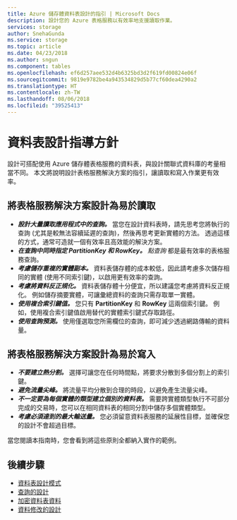 ```yaml
---
title: Azure 儲存體資料表設計的指引 | Microsoft Docs
description: 設計您的 Azure 表格服務以有效率地支援讀取作業。
services: storage
author: SnehaGunda
ms.service: storage
ms.topic: article
ms.date: 04/23/2018
ms.author: sngun
ms.component: tables
ms.openlocfilehash: ef6d257aee532d4b6325bd3d2f619fd00824e06f
ms.sourcegitcommit: 9819e9782be4a943534829d5b77cf60dea4290a2
ms.translationtype: HT
ms.contentlocale: zh-TW
ms.lasthandoff: 08/06/2018
ms.locfileid: "39525413"
---
```

# <a name="guidelines-for-table-design"></a>資料表設計指導方針

設計可搭配使用 Azure 儲存體表格服務的資料表，與設計關聯式資料庫的考量相當不同。 本文將說明設計表格服務解決方案的指引，讓讀取和寫入作業更有效率。

## <a name="design-your-table-service-solution-to-be-read-efficient"></a>將表格服務解決方案設計為易於讀取

* ***設計大量讀取應用程式中的查詢。*** 當您在設計資料表時，請先思考您將執行的查詢 (尤其是較無法容續延遲的查詢)，然後再思考更新實體的方法。 透過這樣的方式，通常可造就一個有效率且高效能的解決方案。  
* ***在查詢中同時指定 PartitionKey 和 RowKey。*** *點查詢* 都是最有效率的表格服務查詢。  
* ***考慮儲存重複的實體副本。*** 資料表儲存體的成本較低，因此請考慮多次儲存相同的實體 (使用不同索引鍵)，以啟用更有效率的查詢。  
* ***考慮將資料反正規化。*** 資料表儲存體十分便宜，所以建議您考慮將資料反正規化。 例如儲存摘要實體，可讓彙總資料的查詢只需存取單一實體。  
* ***使用複合索引鍵值。*** 您只有 **PartitionKey** 和 **RowKey** 這兩個索引鍵。 例如，使用複合索引鍵值啟用替代的實體索引鍵式存取路徑。  
* ***使用查詢預測。*** 使用僅選取您所需欄位的查詢，即可減少透過網路傳輸的資料量。  

## <a name="design-your-table-service-solution-to-be-write-efficient"></a>將表格服務解決方案設計為易於寫入  

* ***不要建立熱分割。*** 選擇可讓您在任何時間點，將要求分散到多個分割上的索引鍵。  
* ***避免流量尖峰。*** 將流量平均分散到合理的時段，以避免產生流量尖峰。
* ***不一定要為每個實體的類型建立個別的資料表。*** 需要跨實體類型執行不可部分完成的交易時，您可以在相同資料表的相同分割中儲存多個實體類型。
* ***考慮必須達到的最大輸送量。*** 您必須留意資料表服務的延展性目標，並確保您的設計不會超過目標。  

當您閱讀本指南時，您會看到將這些原則全都納入實作的範例。 

## <a name="next-steps"></a>後續步驟

- [資料表設計模式](table-storage-design-patterns.md)
- [查詢的設計](table-storage-design-for-query.md)
- [加密資料表資料](table-storage-design-encrypt-data.md)
- [資料修改的設計](table-storage-design-for-modification.md)